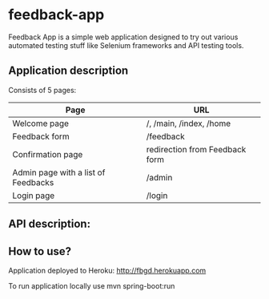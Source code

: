 feedback-app
============

Feedback App is a simple web application designed to try out various automated testing stuff like Selenium frameworks and API testing tools.

## Application description

Consists of 5 pages:

Page | URL
------------- | -------------
Welcome page | /, /main, /index, /home
Feedback form | /feedback
Confirmation page | redirection from Feedback form
Admin page with a list of Feedbacks | /admin
Login page | /login

## API description:


## How to use?

Application deployed to Heroku: http://fbgd.herokuapp.com

To run application locally use mvn spring-boot:run


